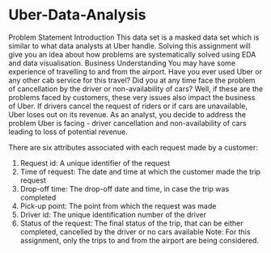 # Uber-Data-Analysis
Problem Statement
Introduction
This data set is a masked data set which is similar to what data analysts at Uber handle. Solving
this assignment will give you an idea about how problems are systematically solved using EDA
and data visualisation.
Business Understanding
You may have some experience of travelling to and from the airport. Have you ever used Uber
or any other cab service for this travel? Did you at any time face the problem of cancellation by
the driver or non-availability of cars?
Well, if these are the problems faced by customers, these very issues also impact the business
of Uber. If drivers cancel the request of riders or if cars are unavailable, Uber loses out on its
revenue.
As an analyst, you decide to address the problem Uber is facing - driver cancellation and
non-availability of cars leading to loss of potential revenue.


There are six attributes associated with each request made by a customer:
1. Request id: A unique identifier of the request
2. Time of request: The date and time at which the customer made the trip request
3. Drop-off time: The drop-off date and time, in case the trip was completed
4. Pick-up point: The point from which the request was made
5. Driver id: The unique identification number of the driver
6. Status of the request: The final status of the trip, that can be either completed, cancelled
by the driver or no cars available
Note: For this assignment, only the trips to and from the airport are being considered.
